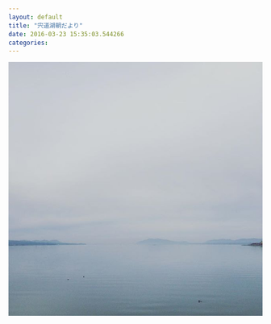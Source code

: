 ```yaml
---
layout: default
title: "宍道湖朝だより"
date: 2016-03-23 15:35:03.544266
categories: 
---
```


![](/assets/images/201603/12479420_532590953579803_618017527_n.jpg)


